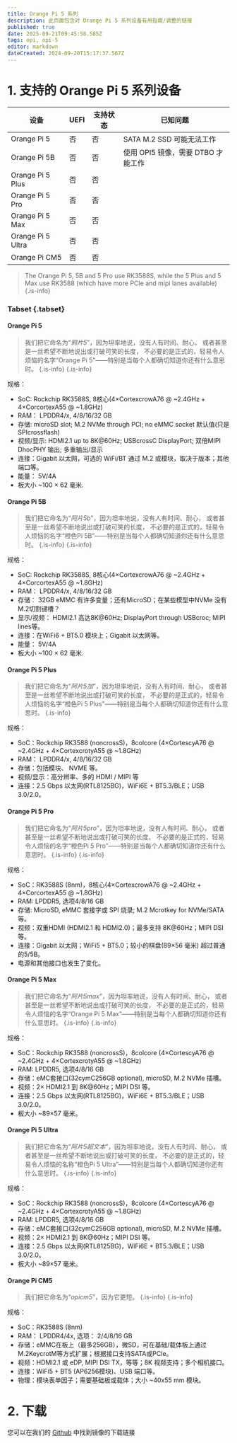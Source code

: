 ```yaml
---
title: Orange Pi 5 系列
description: 此页面包含对 Orange Pi 5 系列设备有用指南/调整的链接
published: true
date: 2025-09-21T09:45:58.585Z
tags: opi, opi-5
editor: markdown
dateCreated: 2024-09-20T15:17:37.567Z
---
```


# 1. 支持的 Orange Pi 5 系列设备

| 设备                | UEFI | 支持状态 | 已知问题                                |
| ----------------- | ---- | ---- | ----------------------------------- |
| Orange Pi 5       | 否    | 否    | SATA M.2 SSD 可能无法工作 |
| Orange Pi 5B      | 否    | 否    | 使用 OPI5 镜像，需要 DTBO 才能工作             |
| Orange Pi 5 Plus  | 否    | 否    |                                     |
| Orange Pi 5 Pro   | 否    | 否    |                                     |
| Orange Pi 5 Max   | 否    | 否    |                                     |
| Orange Pi 5 Ultra | 否    | 否    |                                     |
| Orange Pi CM5     | 否    | 否    |                                     |

> The Orange Pi 5, 5B and 5 Pro use RK3588S, while the 5 Plus and 5 Max use RK3588 (which have more PCIe and mipi lanes available)
> {.is-info}

### Tabset {.tabset}

#### Orange Pi 5

> 我们把它命名为“_鸦片5_”，因为坦率地说，没有人有时间、耐心， 或者甚至是一丝希望不断地说出或打破可笑的长度， 不必要的是正式的，轻易令人烦恼的名字“Orange Pi 5”——特别是当每个人都确切知道你还有什么意思时。
> {.is-info}
> {.is-info}

规格：

- SoC: Rockchip RK3588S, 8核心(4×CortexcrowA76 @ ~2.4GHz + 4×CorcortexA55 @ ~1.8GHz)
- RAM： LPDDR4/x, 4/8/16/32 GB
- 存储: microSD slot; M.2 NVMe through PCI; no eMMC socket 默认值(只是SPIcrossflash)
- 视频/显示: HDMI2.1 up to 8K@60Hz; USBcrossC DisplayPort; 双倍MIPI DhocPHY 输出; 多重输出/显示
- 连接：Gigabit 以太网，可选的 WiFi/BT 通过 M.2 或模块，取决于版本；其他端口等。
- 能量： 5V/4A
- 板大小 ~100 × 62 毫米.

#### Orange Pi 5B

> 我们把它命名为“_阿片5b_”，因为坦率地说，没有人有时间、耐心， 或者甚至是一丝希望不断地说出或打破可笑的长度， 不必要的是正式的，轻易令人烦恼的名字“橙色Pi 5B”——特别是当每个人都确切知道你还有什么意思时。
> {.is-info}
> {.is-info}

规格：

- SoC: Rockchip RK3588S, 8核心(4×CortexcrowA76 @ ~2.4GHz + 4×CorcortexA55 @ ~1.8GHz)
- RAM： LPDDR4/x, 4/8/16/32 GB
- 存储︰ 32GB eMMC 有许多变量；还有MicroSD；在某些模型中NVMe 没有M.2切割键槽？
- 显示/视频： HDMI2.1 高达8K@60Hz; DisplayPort through USBcroc; MIPI lines等。
- 连接：在WiFi6 + BT5.0 模块上；Gigabit 以太网等。
- 能量： 5V/4A
- 板大小 ~100 × 62 毫米.

#### Orange Pi 5 Plus

> 我们把它命名为“_阿片5加_”，因为坦率地说，没有人有时间、耐心， 或者甚至是一丝希望不断地说出或打破可笑的长度， 不必要的是正式的，轻易令人烦恼的名字“橙色Pi 5 Plus”——特别是当每个人都确切知道你还有什么意思时。
> {.is-info}

规格：

- SoC：Rockchip RK3588 (noncrossS)，8colcore (4×CortescyA76 @ ~2.4GHz + 4×CortexcrotyA55 @ ~1.8GHz)
- RAM： LPDDR4/x, 4/8/16/32 GB
- 存储：包括模块、 NVME 等。
- 视频/显示：高分辨率、多的 HDMI / MIPI 等
- 连接：2.5 Gbps 以太网(RTL8125BG)，WiFi6E + BT5.3/BLE；USB 3.0/2.0。

#### Orange Pi 5 Pro

> 我们把它命名为“_阿片5pro_”，因为坦率地说，没有人有时间、耐心， 或者甚至是一丝希望不断地说出或打破可笑的长度， 不必要的是正式的，轻易令人烦恼的名字“橙色Pi 5 Pro”——特别是当每个人都确切知道你还有什么意思时。
> {.is-info}
> {.is-info}

规格：

- SoC：RK3588S (8nm)，8核心(4×CortexcrowA76 @ ~2.4GHz + 4×CorcortexA55 @ ~1.8GHz)
- RAM: LPDDR5, 选项4/8/16 GB
- 存储: MicroSD, eMMC 套接字或 SPI 烧录; M.2 Mcrotkey for NVMe/SATA 等。
- 视频：双重HDMI (HDMI2.1 和 HDMI2.0)；最多支持 8K@60Hz；MIPI DSI 等。
- 连接：Gigabit 以太网；WiFi5 + BT5.0；较小的棋盘(89×56 毫米) 超过普通的5/5B。
- 电源和其他接口也发生了变化。

#### Orange Pi 5 Max

> 我们把它命名为“_阿片5max_”，因为坦率地说，没有人有时间、耐心， 或者甚至是一丝希望不断地说出或打破可笑的长度， 不必要的是正式的，轻易令人烦恼的名字“Orange Pi 5 Max”——特别是当每个人都确切知道你还有什么意思时。
> {.is-info}
> {.is-info}

规格：

- SoC：Rockchip RK3588 (noncrossS)，8colcore (4×CortescyA76 @ ~2.4GHz + 4×CortexcrotyA55 @ ~1.8GHz)
- RAM: LPDDR5, 选项4/8/16 GB
- 存储：eMC套接口(32cymC256GB optional), microSD, M.2 NVMe 插槽。
- 视频：2× HDMI2.1 到 8K@60Hz；MIPI DSI 等。
- 连接：2.5 Gbps 以太网(RTL8125BG)，WiFi6E + BT5.3/BLE；USB 3.0/2.0。
- 板大小 ~89×57 毫米。

#### Orange Pi 5 Ultra

> 我们把它命名为“_阿片5超文本_”，因为坦率地说，没有人有时间、耐心， 或者甚至是一丝希望不断地说出或打破可笑的长度， 不必要的是正式的，轻易令人烦恼的名称“橙色Pi 5 Ultra”——特别是当每个人都确切知道你还有什么意思时。
> {.is-info}
> {.is-info}

规格：

- SoC：Rockchip RK3588 (noncrossS)，8colcore (4×CortescyA76 @ ~2.4GHz + 4×CortexcrotyA55 @ ~1.8GHz)
- RAM: LPDDR5, 选项4/8/16 GB
- 存储：eMC套接口(32cymC256GB optional), microSD, M.2 NVMe 插槽。
- 视频：2× HDMI2.1 到 8K@60Hz；MIPI DSI 等。
- 连接：2.5 Gbps 以太网(RTL8125BG)，WiFi6E + BT5.3/BLE；USB 3.0/2.0。
- 板大小 ~89×57 毫米。

#### Orange Pi CM5

> 我们把它命名为“_opicm5_”，因为它更短。
> {.is-info}
> {.is-info}

规格：

- SoC：RK3588S (8nm)
- RAM： LPDDR4/4x, 选项： 2/4/8/16 GB
- 存储：eMMC在板上（最多256GB），微SD，可在基础/载体板上通过M.2KeycrotM等方式扩展；根据接口支持SATA或PCIe。
- 视频：HDMI2.1 或 eDP, MIPI DSI TX，等等；8K 视频支持；多个相机接口。
- 连接：WiFi5 + BT5 (AP6256模块)、USB 端口等。
- 物理：模块表单因子；需要基础板或载体；大小 ~40x55 mm 模块。

# 2. 下载

您可以在我们的 [Github](https://github.com/BredOS/images/releases/latest) 中找到镜像的下载链接